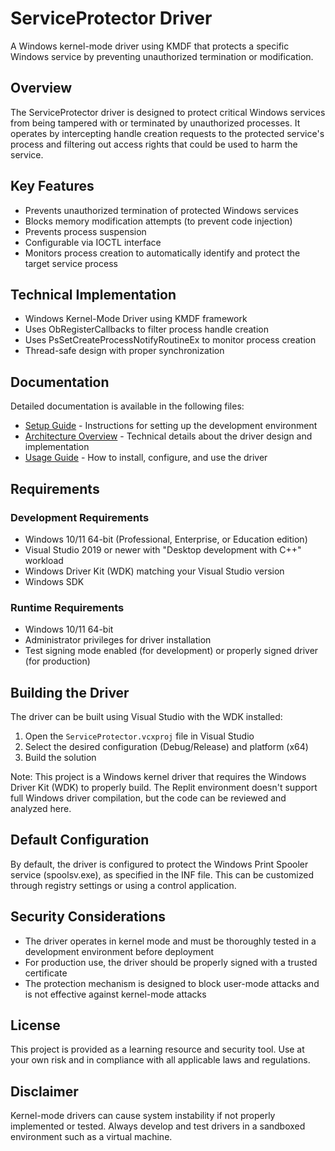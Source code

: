# ServiceProtector Driver

A Windows kernel-mode driver using KMDF that protects a specific Windows service by preventing unauthorized termination or modification.

## Overview

The ServiceProtector driver is designed to protect critical Windows services from being tampered with or terminated by unauthorized processes. It operates by intercepting handle creation requests to the protected service's process and filtering out access rights that could be used to harm the service.

## Key Features

- Prevents unauthorized termination of protected Windows services
- Blocks memory modification attempts (to prevent code injection)
- Prevents process suspension
- Configurable via IOCTL interface
- Monitors process creation to automatically identify and protect the target service process

## Technical Implementation

- Windows Kernel-Mode Driver using KMDF framework
- Uses ObRegisterCallbacks to filter process handle creation
- Uses PsSetCreateProcessNotifyRoutineEx to monitor process creation
- Thread-safe design with proper synchronization

## Documentation

Detailed documentation is available in the following files:

- [Setup Guide](SETUP_GUIDE.md) - Instructions for setting up the development environment
- [Architecture Overview](ARCHITECTURE.md) - Technical details about the driver design and implementation
- [Usage Guide](USAGE_GUIDE.md) - How to install, configure, and use the driver

## Requirements

### Development Requirements

- Windows 10/11 64-bit (Professional, Enterprise, or Education edition)
- Visual Studio 2019 or newer with "Desktop development with C++" workload
- Windows Driver Kit (WDK) matching your Visual Studio version
- Windows SDK

### Runtime Requirements

- Windows 10/11 64-bit
- Administrator privileges for driver installation
- Test signing mode enabled (for development) or properly signed driver (for production)

## Building the Driver

The driver can be built using Visual Studio with the WDK installed:

1. Open the `ServiceProtector.vcxproj` file in Visual Studio
2. Select the desired configuration (Debug/Release) and platform (x64)
3. Build the solution

Note: This project is a Windows kernel driver that requires the Windows Driver Kit (WDK) to properly build. The Replit environment doesn't support full Windows driver compilation, but the code can be reviewed and analyzed here.

## Default Configuration

By default, the driver is configured to protect the Windows Print Spooler service (spoolsv.exe), as specified in the INF file. This can be customized through registry settings or using a control application.

## Security Considerations

- The driver operates in kernel mode and must be thoroughly tested in a development environment before deployment
- For production use, the driver should be properly signed with a trusted certificate
- The protection mechanism is designed to block user-mode attacks and is not effective against kernel-mode attacks

## License

This project is provided as a learning resource and security tool. Use at your own risk and in compliance with all applicable laws and regulations.

## Disclaimer

Kernel-mode drivers can cause system instability if not properly implemented or tested. Always develop and test drivers in a sandboxed environment such as a virtual machine.